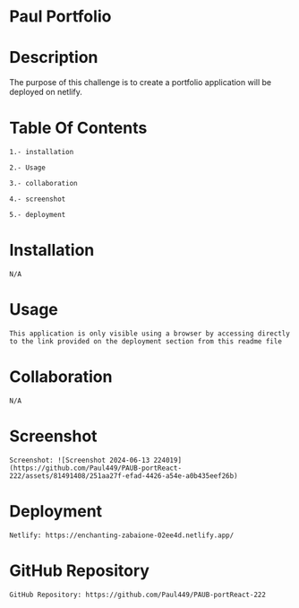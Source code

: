 # Paul Portfolio

# Description
The purpose of this challenge is to create a portfolio application will be deployed on netlify.

# Table Of Contents

    1.- installation

    2.- Usage

    3.- collaboration

    4.- screenshot

    5.- deployment

# Installation

    N/A

# Usage

    This application is only visible using a browser by accessing directly to the link provided on the deployment section from this readme file

# Collaboration

    N/A

# Screenshot

    Screenshot: ![Screenshot 2024-06-13 224019](https://github.com/Paul449/PAUB-portReact-222/assets/81491408/251aa27f-efad-4426-a54e-a0b435eef26b)


# Deployment

    Netlify: https://enchanting-zabaione-02ee4d.netlify.app/

# GitHub Repository

    GitHub Repository: https://github.com/Paul449/PAUB-portReact-222
